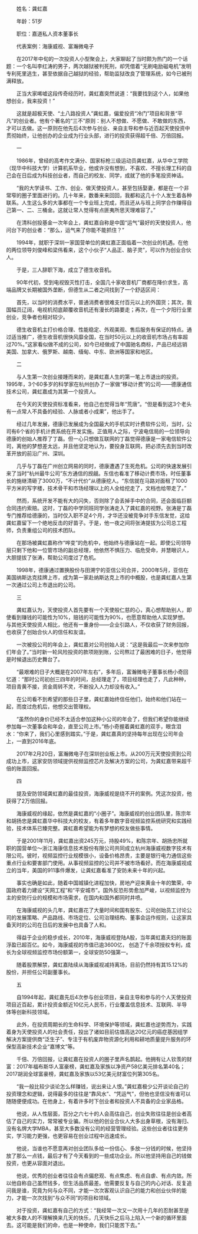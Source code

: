 　　姓名：龚虹嘉

　　年龄：51岁

　　职位：嘉道私人资本董事长

　　代表案例：海康威视、富瀚微电子

　　在2017年中旬的一次投资人小型聚会上，大家聊起了当时颇为热门的一个话题：一个名叫李红涛的男子，两次越狱被判死刑，却凭借着“无刷电励磁电机”发明专利死里逃生，甚至依据自己越狱的经验，帮助监狱改良了管理系统，如今已被刑满释放。

　　正当大家唏嘘这段传奇经历时，龚虹嘉突然说道：“我要找到这个人，如果他想创业，我来投资！”

　　这就是超极天使、“土八路投资人”龚虹嘉，偏爱投资“冷门”项目和背景“平凡”的创业者。他有个著名的“三不”原则：别人不想做、不愿做、不敢做的东西，才可以去做。这一原则在他先后4次参与创业、亲自主导和参与近百起天使投资中贯彻始终，让他创办的企业成为行业头部，进行的投资获得超千倍、万倍回报。

　　一

　　1986年，曾经的高考作文满分、国家标枪三级运动员龚虹嘉，从华中工学院（现华中科技大学）计算机系毕业，他或许没有想到，不喜欢、不擅长理工科的自己会在日后成为科技创业者，而自己的校友、同学，成就了他的多笔投资神话。

　　“我的大学读书、工作、创业、做天使投资人，甚至包括娶妻，都是在一个非常窄的圈子里面进行的。几十年来，数番来来回回，我都和这几十个人发生着各种联系。人生这么多的大事都在一个专业班上完成，而且还从与班上同学合作赚得自己第一、二、三桶金。这就让常人觉得有点匪夷所思天理难容了。”

　　在清科创投基金一次年会上，龚虹嘉自称是中国“运气”最好的天使投资人，他问台下的创业者：“那么，运气来了你能不能抓住？”

　　1994年，就职于深圳一家国营单位的龚虹嘉正面临着一次创业的机遇。在他的两位领导刘俊峰和梁伟看来，这个小伙子“人品正、脑子灵”，可以作为创业合伙人。

　　于是，三人辞职下海，成立了德生收音机。

　　90年代初，受到电视毁灭性打击，全国几十家收音机厂商都在降价求生，高端品牌又长期被国外垄断，但德生从二者之间找到了一个舒适区间：

　　首先，以当时的消费水平，普通消费者很难支付百元以上的外国货；其次，我国幅员辽阔，电视机彻底颠覆收音机还有漫长的路要走；再次，在一个夕阳行业里创业，竞争者也相对较少。

　　德生收音机主打价格合理、性能稳定、外观美观、售后服务有保证的特点。通过适当推广，德生收音机很快风靡全国，在当时50元以上的收音机市场占有率超过70%。”这家看似做不成的公司，如今已经做成了中国驰名商标，产品已经远销美国、加拿大、俄罗斯、越南、缅甸、中东、欧洲等国家和地区。

　　二

　　与人生第一次创业接踵而来的，是龚虹嘉人生的第一笔上市退出的投资。1995年，3个60多岁的科学家在杭州创办了一家做“移动计费”的公司——德康通信技术公司，龚虹嘉成为其第一个投资人。

　　在今天的天使投资标准看来，他自己也觉得当年“荒唐”。“但是看到这3个老头有一点常人不具备的经验、人脉或者小成果”，他出手了。

　　经过几年发展，德康已发展成为全国最大的手机实时计费软件公司，当时，公司有6个省的手机计费系统在开发实施。正值用人之际，宁波电信局的一位领导向德康的创始人推荐了丁磊。但一心只想做互联网的丁磊觉得德康是一家电信软件公司，离他的梦想差太远，并且他坚定地认为，要投身互联网，把必须先去到当时改革开放的前沿广州、深圳。

　　几乎与丁磊在广州创立网易的同时，德康遭遇了生死危机。公司的快速发展引来了当时“杭州最牛公司”东方通信的觊觎。东信也看准了移动计费市场，时任董事长的施继清砸了3000万，“不计代价”从德康挖人。“东信就在马路对面租了1000平方米的写字楼，技术骨干和市场经理以上的人全给挖走了，文档也给带走了。”

　　然而，系统开发不能有大的闪失，否则除了会丢掉手中的合同，还会面临巨额合同违约索赔。这时，丁磊的中学同班同学张涛走入了龚虹嘉的视野。张涛是丁磊专门推荐给德康的，当时仅入职不足4个月，才华还没被竞争对手东信发觉，这给龚虹嘉留下一个绝地反击的好苗子。于是，他一夜之间将张涛提拔为公司总工程师，负责重组公司的技术团队。

　　在那场被龚虹嘉称作“哗变”的危机中，他始终与德康站在一起。即使公司领导层只剩下他和一位管市场的副总经理，他依然不惧压力、临危受命，并慧眼识人，大胆提拔了张涛，帮助公司度过了危机。

　　1998年，德康通过置换股份与田溯宁的亚信公司合并，2000年5月，亚信在美国纳斯达克挂牌上市，成为第一家赴纳斯达克上市的中概股，也是龚虹嘉人生第一次通过公司上市退出的公司。

　　三

　　龚虹嘉认为，天使投资人首先要有一个天使般仁慈的心，真心想帮助别人，即使看到赚钱的可能性为10%，赔钱的可能性为90%，也愿意帮助他人实现梦想。与其他天使投资人相比，他还有一重身份——企业引路人，不仅收获了财务回报，也收获了创始合伙人的信任和友谊。

　　一次被投公司的年会上，龚虹嘉对公司创始人说：“这是我最后一次来参加你们年会了。”当时新一轮风险投资的款项刚到账，公司熬过了最困难的日子，他觉得是时候退出历史舞台了。

　　“最艰难的日子大概是在2007年左右”，多年后，富瀚微电子董事长杨小奇回忆道：“那时公司初创三四年的时间，总经理走了，项目经理也走了，凡此种种，项目青黄不接，资金周转不灵，不断投入人力却没有收入。”

　　在公司看不到希望的那些日子里，龚虹嘉始终信任他们，始终和他们站在一起，而度过危机后，他想交出管理权。

　　“虽然你的身价已经不太适合参加这种小公司的年会了，但我们希望你能继续参加每一次董事会和年会，直至公司上市。”杨小奇握着龚虹嘉的双手，眼含泪水：“你来了，我们心里感到踏实。”于是，龚虹嘉真的坚持每年出现在公司年会上，一直到2016年底。

　　2017年2月20日，富瀚微电子在深圳创业板上市。从200万元天使投资到公司成功上市，这家安防领域提供视频监控芯片及解决方案的公司，为龚虹嘉带来超千倍的账面回报。

　　四

　　提及安防领域龚虹嘉的最佳投资，海康威视是绕不开的案例。凭这次投资，他获得了2万倍回报。

　　海康威视的缘起，依然是龚虹嘉的“小圈子”。海康威视的创业团队里，陈宗年和胡扬忠是龚虹嘉华中科技大的校友，有着多年数字音视频监控系统研究和实践经验，技术体系已臻完整。龚虹嘉希望能为有梦想的校友做些事情。

　　于是2001年11月，龚虹嘉出资245万元，持股49%，和陈宗年、胡扬忠所就职的国营单位～浙江海康信息技术股份有限公司共同成立杭州海康威视数字技术有限公司。彼时，视频监控行业规模很小，设备价格昂贵，主要是银行电力通信这些重点行业和要害部门使用。从事视频监控的公司并不被市场看好。而在海康威视成立的当年，美国的911事件爆发，让龚虹嘉看准了安防未来十年的兴起。

　　事实也确是如此，随着中国城镇化进程加快，房地产迎来黄金十年的繁荣，中国政府着力建设“天网工程”和“平安城市”。国外反恐形势愈加严峻，以视频监控为主的安防行业的规模和市场需求，在国内和国外都同时井喷。

　　在海康威视的头几年，龚虹嘉花了大量时间和国有股东、公司创始员工讨论公司的发展策略、产品路线、市场定位、公司治理结构、董事会运作规则，让这家具备天时的公司在日后的发展中也具备了人和。

　　得益于企业的稳步成长，2010年，海康威视登陆A股，当年龚虹嘉夫妇的账面浮盈已超百亿。如今，海康威视的市值已逾3600亿， 创造了千余项授权专利，成长为全球视频监控市场份额第一，全球安防50强第一。

　　随着股票解禁，龚虹嘉陆续从海康威视减持离场，目前仍然持有其15.12%的股份，并担任公司副董事长。

　　五

　　自1994年起，龚虹嘉先后4次参与创业项目，亲自主导和参与的个人天使投资项目近百起，累计投资金额近10亿元人民币，行业覆盖信息技术、互联网、半导体等创新科技领域。

　　此外，在投资周期长的生命科学、环境保护等领域，龚虹嘉也逆势而为，实践着身为天使投资人的社会责任，投出了诸如目前估值高达20亿元的癌症基因组学解决方案提供商“泛生子”、专注于有机废弃物资源化利用和耕地质量提升服务的环保型高新技术企业“嘉博文”等。

　　千倍、万倍回报，让龚虹嘉在投资人的圈子里声名鹊起。他拥有让人钦羡的财富：2017年福布斯华人富豪榜，龚虹嘉及家族以净资产58亿美元排名第40名；2017胡润全球富豪榜，龚虹嘉及家族以53亿美元财富位列第305名。

　　“我一般比较少谈论怎么样赚钱，说出来让人恨。”龚虹嘉极少公开谈论自己的投资理念和逻辑，说得最多的往往是“靠风水”、“凭运气”，但他也坚信没有谁可以随随便便成功。在他身上，有着许多时下创业者和投资人不具备的企业家品格。

　　他说，从人性层面，百分之六七十的人会高估自己，创业失败往往是创业者高估了自己的实力，常常被专业骗。所以他的创业合伙人大多出身草根，没有海归、没有名牌大学MBA，甚至大多数没有公司的经营管理经验。这些创业者往往更务实，学习能力更强，也更容易在创业过程中迅速成长。

　　他说，当谁也不愿意再对创业团队多给一份信心、多放一分钱的时候，他坚持放了那么一点钱，最后才有了今天看到的一些成功企业。所以他坚持用自己的钱做投资，也更从容面对退出。

　　他说，优秀的创业者往往会有点偏悲观、有点焦虑、有点自虐、有点内敛。所以他自称自己虽然钱多，但生活品质最差。他需要反复与自己的内心对话、反复追问我是谁，究竟为何与众不同，才能一次次客观认识自己的能力和创业伙伴的能力，才能一次次找到“与众不同”的项目和领域。

　　对于投资，龚虹嘉有自己的方式：“我经常一次又一次用十几年的忍耐甚至是被大多数人的不理解换来几天的快乐，几天快乐之后马上陷入一个新的循环里面去。这可能是我们的命，也是一种使命，我们只能苦下去。”